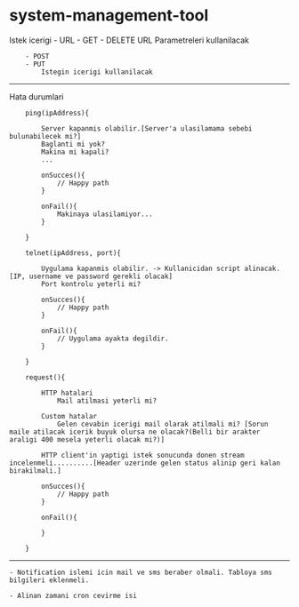 # system-management-tool

Istek icerigi
	- URL
		- GET
		- DELETE
			URL Parametreleri kullanilacak

		- POST
		- PUT
			Istegin icerigi kullanilacak

********************************************************************************************************************************************************************************************************************	

Hata durumlari
		
		ping(ipAddress){

			Server kapanmis olabilir.[Server'a ulasilamama sebebi bulunabilecek mi?]
			Baglanti mi yok?
			Makina mi kapali?
			...

			onSucces(){
				// Happy path
			}

			onFail(){
				Makinaya ulasilamiyor...
			}
		
		}

		telnet(ipAddress, port){

			Uygulama kapanmis olabilir. -> Kullanicidan script alinacak.[IP, username ve password gerekli olacak]
			Port kontrolu yeterli mi?

			onSucces(){
				// Happy path
			}

			onFail(){
				// Uygulama ayakta degildir.
			}

		}

		request(){

			HTTP hatalari
				Mail atilmasi yeterli mi?

			Custom hatalar
				Gelen cevabin icerigi mail olarak atilmali mi? [Sorun maile atilacak icerik buyuk olursa ne olacak?(Belli bir arakter araligi 400 mesela yeterli olacak mi?)]

			HTTP client'in yaptigi istek sonucunda donen stream incelenmeli..........[Header uzerinde gelen status alinip geri kalan birakilmali.]

			onSucces(){
				// Happy path
			}

			onFail(){

			}

		}





********************************************************************************************************************************************************************************************************************


	- Notification islemi icin mail ve sms beraber olmali. Tabloya sms bilgileri eklenmeli.

	- Alinan zamani cron cevirme isi